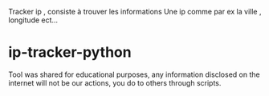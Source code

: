 Tracker ip , consiste à trouver les informations
Une ip comme par ex la ville , longitude ect...


# ip-tracker-python
Tool was shared for educational purposes, any information disclosed on the internet will not be our actions, you do to others through scripts.
